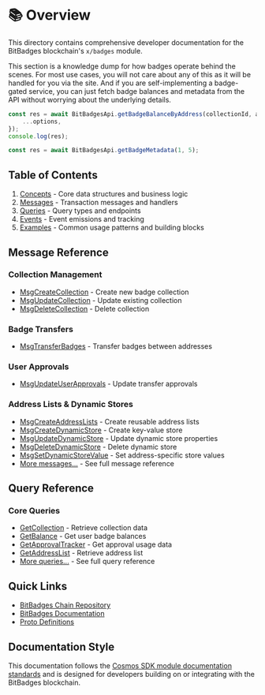 # 📚 Overview

This directory contains comprehensive developer documentation for the BitBadges blockchain's `x/badges` module.

This section is a knowledge dump for how badges operate behind the scenes. For most use cases, you will not care about any of this as it will be handled for you via the site. And if you are self-implementing a badge-gated service, you can just fetch badge balances and metadata from the API without worrying about the underlying details.

```typescript
const res = await BitBadgesApi.getBadgeBalanceByAddress(collectionId, address, {
    ...options,
});
console.log(res);

const res = await BitBadgesApi.getBadgeMetadata(1, 5);
```

## Table of Contents

1. [Concepts](02-concepts.md) - Core data structures and business logic
2. [Messages](messages/) - Transaction messages and handlers
3. [Queries](queries/) - Query types and endpoints
4. [Events](events.md) - Event emissions and tracking
5. [Examples](examples/) - Common usage patterns and building blocks

## Message Reference

### Collection Management

-   [MsgCreateCollection](messages/msg-create-collection.md) - Create new badge collection
-   [MsgUpdateCollection](messages/msg-update-collection.md) - Update existing collection
-   [MsgDeleteCollection](messages/msg-delete-collection.md) - Delete collection

### Badge Transfers

-   [MsgTransferBadges](messages/msg-transfer-badges.md) - Transfer badges between addresses

### User Approvals

-   [MsgUpdateUserApprovals](messages/msg-update-user-approvals.md) - Update transfer approvals

### Address Lists & Dynamic Stores

-   [MsgCreateAddressLists](messages/msg-create-address-lists.md) - Create reusable address lists
-   [MsgCreateDynamicStore](messages/msg-create-dynamic-store.md) - Create key-value store
-   [MsgUpdateDynamicStore](messages/msg-update-dynamic-store.md) - Update dynamic store properties
-   [MsgDeleteDynamicStore](messages/msg-delete-dynamic-store.md) - Delete dynamic store
-   [MsgSetDynamicStoreValue](messages/msg-set-dynamic-store-value.md) - Set address-specific store values
-   [More messages...](messages/) - See full message reference

## Query Reference

### Core Queries

-   [GetCollection](queries/get-collection.md) - Retrieve collection data
-   [GetBalance](queries/get-balance.md) - Get user badge balances
-   [GetApprovalTracker](queries/get-approval-tracker.md) - Get approval usage data
-   [GetAddressList](queries/get-address-list.md) - Retrieve address list
-   [More queries...](queries/) - See full query reference

## Quick Links

-   [BitBadges Chain Repository](https://github.com/bitbadges/bitbadgeschain)
-   [BitBadges Documentation](https://docs.bitbadges.io)
-   [Proto Definitions](https://github.com/bitbadges/bitbadgeschain/tree/master/proto/badges)

## Documentation Style

This documentation follows the [Cosmos SDK module documentation standards](https://docs.cosmos.network/main/building-modules/README) and is designed for developers building on or integrating with the BitBadges blockchain.
